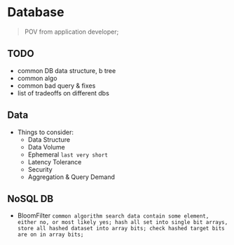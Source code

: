 # Database
>
> POV from application developer;

## TODO

- common DB data structure, b tree
- common algo
- common bad query & fixes
- list of tradeoffs on different dbs

## Data

- Things to consider:
  - Data Structure
  - Data Volume
  - Ephemeral `last very short`
  - Latency Tolerance
  - Security
  - Aggregation & Query Demand

## NoSQL DB

- BloomFilter `common algorithm search data contain some element, either no, or most likely yes; hash all set into single bit arrays, store all hashed dataset into array bits; check hashed target bits are on in array bits;`
